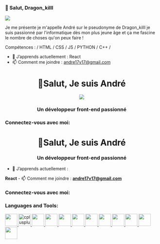 ### 👋 Salut, Dragon_killl
![](https://media1.giphy.com/media/iIqmM5tTjmpOB9mpbn/giphy.gif?cid=ecf05e478j5zfpyk7ud6qc7csg69hli5ojcvsi3n50v1e5ml&rid=giphy.gif&ct=g)

Je me présente je m'appelle André sur le pseudonyme de Dragon_killl je suis passionné par l'informatique dès mon plus jeune âge et ça me fascine le nombre de choses qu'on peux faire !

Compétences : / HTML / CSS / JS / PYTHON / C++ /

- 🌱 J’apprends actuellement : React  
- 📫 Comment me joindre : andre17v17@gmail.com 




<h1 align="center">👋Salut, Je suis André</h1>
<center><img src="https://media1.giphy.com/media/iIqmM5tTjmpOB9mpbn/giphy.gif?cid=ecf05e478j5zfpyk7ud6qc7csg69hli5ojcvsi3n50v1e5ml&rid=giphy.gif&ct=g"></center>
<h3 align="center">Un développeur front-end passionné</h3>

<h3 align="left">Connectez-vous avec moi:</h3>
<p align="left">

<h1 align="center">👋Salut, Je suis André</h1>
<h3 align="center">Un développeur front-end passionné</h3>

- 🌱 J’apprends actuellement :

**React** - 📫 Comment me joindre : **andre17v17@gmail.com**

<h3 align="left">Connectez-vous avec moi:</h3>
<p align="left">


</p><h3 align="left">Languages and Tools:
</h3><p align="left"> <a href="https://bulma.io/ » target="_blank » rel="noreferrer"> <img src="https://raw.githubusercontent.com/gilbarbara/logos/804dc257b59e144eaca5bc6ffd16949752c6f789/logos/bulma.svg » alt="bulma » width="40 » height="40"/> </a><a href="https://www.w3schools.com/cpp/ » target="_blank » rel="noreferrer"> <img src= » https://raw.githubusercontent.com/devicons/devicon/master/icons/cplusplus/cplusplus-original.svg » alt="cplusplus » width="40 » height="40"/> </a><a href="https://www.w3schools.com/css/ » target="_blank » rel="noreferrer"> <img src="https://raw.githubusercontent.com/devicons/devicon/master/icons/css3/css3-original-wordmark.svg » alt="css3 » width="40 » height="40"/> </a><a href="https://expressjs.com » target="_blank » rel="noreferrer"> <img src="https://raw.githubusercontent.com/devicons/devicon/master/icons/express/express-original-wordmark.svg » alt="express » width="40 » height="40"/> </a><a href="https://www.figma.com/ » target="_blank » rel="noreferrer"> <img src="https://www.vectorlogo.zone/logos/figma/figma-icon.svg » alt="figma » width="40 » height="40"/> </a><a href="https://git-scm.com/ » target="_blank » rel="noreferrer"> <img src="https://www.vectorlogo.zone/logos/git-scm/git-scm-icon.svg » alt="git » width="40 » height="40"/> </a><a href="https://www.w3.org/html/ » target="_blank » rel="noreferrer"> <img src="https://raw.githubusercontent.com/devicons/devicon/master/icons/html5/html5-original-wordmark.svg » alt="html5 » width="40 » height="40"/> </a><a href="https://www.adobe.com/in/products/illustrator.html » target="_blank » rel="noreferrer"> <img src="https://www.vectorlogo.zone/logos/adobe_illustrator/adobe_illustrator-icon.svg » alt="illustrator » width="40 » height="40"/> </a><a href="https://developer.mozilla.org/en-US/docs/Web/JavaScript » target="_blank » rel="noreferrer"> <img src="https://raw.githubusercontent.com/devicons/devicon/master/icons/javascript/javascript-original.svg » alt="javascript » width="40 » height="40"/> </a><a href="https://nodejs.org » target="_blank » rel= « noreferrer"> <img src="https://raw.githubusercontent.com/devicons/devicon/master/icons/nodejs/nodejs-original-wordmark.svg » alt="nodejs » width="40 » height="40"/> </a><a href="https://www.python.org » target="_blank » rel="noreferrer"> <img src="https://raw.githubusercontent.com/devicons/devicon/master/icons/python/python-original.svg » alt="python » width="40 » height="40"/> </a><a href="https://reactjs.org/ » target="_blank » rel= » noreferrer"> <img src="https://raw.githubusercontent.com/devicons/devicon/master/icons/react/react-original-wordmark.svg » alt="react » width="40 » height="40"/></a></p>
